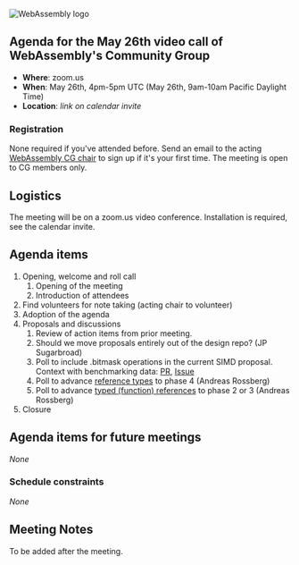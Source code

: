 ![WebAssembly logo](/images/WebAssembly.png)

## Agenda for the May 26th video call of WebAssembly's Community Group

- **Where**: zoom.us
- **When**: May 26th, 4pm-5pm UTC (May 26th, 9am-10am Pacific Daylight Time)
- **Location**: *link on calendar invite*

### Registration

None required if you've attended before. Send an email to the acting [WebAssembly CG chair](mailto:webassembly-cg-chair@chromium.org)
to sign up if it's your first time. The meeting is open to CG members only.

## Logistics

The meeting will be on a zoom.us video conference.
Installation is required, see the calendar invite.

## Agenda items

1. Opening, welcome and roll call
    1. Opening of the meeting
    1. Introduction of attendees
1. Find volunteers for note taking (acting chair to volunteer)
1. Adoption of the agenda
1. Proposals and discussions
    1. Review of action items from prior meeting.
    1. Should we move proposals entirely out of the design repo? (JP Sugarbroad)
    1. Poll to include .bitmask operations in the current SIMD proposal.    
       Context with benchmarking data: [PR](https://github.com/WebAssembly/simd/pull/201), [Issue](https://github.com/WebAssembly/simd/issues/131)
    1. Poll to advance [reference types](https://github.com/WebAssembly/reference-types/) to phase 4 (Andreas Rossberg)
    1. Poll to advance [typed (function) references](https://github.com/WebAssembly/function-references/) to phase 2 or 3 (Andreas Rossberg)
1. Closure

## Agenda items for future meetings

*None*

### Schedule constraints

*None*

## Meeting Notes
To be added after the meeting.
